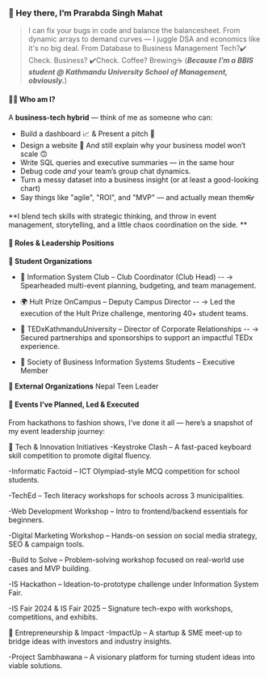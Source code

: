 ### 👋 Hey there, I’m Prarabda Singh Mahat

> I can fix your bugs in code and balance the balancesheet.
> From dynamic arrays to demand curves — I juggle DSA and economics like it's no big deal.
> From Database to Business Management
> Tech?✔️ Check. Business? ✔️Check. Coffee? Brewing☕
(***Because I’m a BBIS student @ Kathmandu University School of Management, obviously.***)

#### 👨‍💻 Who am I?

A **business-tech hybrid** — think of me as someone who can:

- Build a dashboard 📈 & Present a pitch 💬  
- Design a website 🎨 And still explain why your business model won’t scale 🙃  
- Write SQL queries and executive summaries — in the same hour  
- Debug code *and* your team’s group chat dynamics.
- Turn a messy dataset into a business insight (or at least a good-looking chart)  
- Say things like "agile", "ROI", and "MVP" — and actually mean them👓
  
**I blend tech skills with strategic thinking, and throw in event management, storytelling, and a little chaos coordination on the side.
**

#### 🏢 Roles & Leadership Positions
**🔧 Student Organizations**
- 🧠 Information System Club – Club Coordinator (Club Head)
-- → Spearheaded multi-event planning, budgeting, and team management.

- 🌍 Hult Prize OnCampus – Deputy Campus Director
-- → Led the execution of the Hult Prize challenge, mentoring 40+ student teams.

- 💼 TEDxKathmanduUniversity – Director of Corporate Relationships
-- → Secured partnerships and sponsorships to support an impactful TEDx experience.

- 👥 Society of Business Information Systems Students – Executive Member

**🔧 External Organizations**
  Nepal Teen Leader


#### 🎯 Events I’ve Planned, Led & Executed
From hackathons to fashion shows, I’ve done it all — here’s a snapshot of my event leadership journey:

🧠 Tech & Innovation Initiatives
-Keystroke Clash – A fast-paced keyboard skill competition to promote digital fluency.

-Informatic Factoid – ICT Olympiad-style MCQ competition for school students.

-TechEd – Tech literacy workshops for schools across 3 municipalities.

-Web Development Workshop – Intro to frontend/backend essentials for beginners.

-Digital Marketing Workshop – Hands-on session on social media strategy, SEO & campaign tools.

-Build to Solve – Problem-solving workshop focused on real-world use cases and MVP building.

-IS Hackathon – Ideation-to-prototype challenge under Information System Fair.

-IS Fair 2024 & IS Fair 2025 – Signature tech-expo with workshops, competitions, and exhibits.

🚀 Entrepreneurship & Impact
-ImpactUp – A startup & SME meet-up to bridge ideas with investors and industry insights.

-Project Sambhawana – A visionary platform for turning student ideas into viable solutions.
